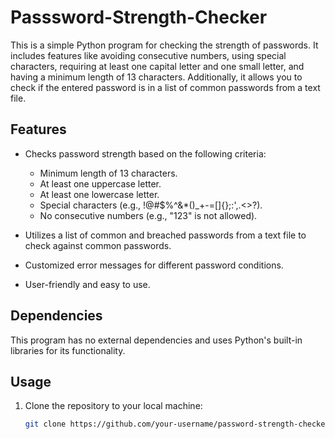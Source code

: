 # Passsword-Strength-Checker

This is a simple Python program for checking the strength of passwords. It includes features like avoiding consecutive numbers, using special characters, requiring at least one capital letter and one small letter, and having a minimum length of 13 characters. Additionally, it allows you to check if the entered password is in a list of common passwords from a text file.

## Features

- Checks password strength based on the following criteria:
  - Minimum length of 13 characters.
  - At least one uppercase letter.
  - At least one lowercase letter.
  - Special characters (e.g., !@#$%^&*()_+-=[]{};:',.<>?).
  - No consecutive numbers (e.g., "123" is not allowed).

- Utilizes a list of common and breached passwords from a text file to check against common passwords.
- Customized error messages for different password conditions.
- User-friendly and easy to use.

## Dependencies

This program has no external dependencies and uses Python's built-in libraries for its functionality.

## Usage

1. Clone the repository to your local machine:

   ```bash
   git clone https://github.com/your-username/password-strength-checker.git
